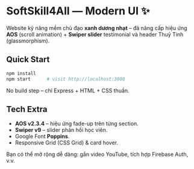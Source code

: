 # SoftSkill4All — Modern UI ✨

Website kỹ năng mềm chủ đạo **xanh dương nhạt** – đã nâng cấp hiệu ứng **AOS** (scroll animation) + **Swiper slider** testimonial và header Thuỷ Tinh (glassmorphism).

## Quick Start

```bash
npm install
npm start      # visit http://localhost:3000
```

No build step – chỉ Express + HTML + CSS thuần.

## Tech Extra

- **AOS v2.3.4** – hiệu ứng fade-up trên từng section.
- **Swiper v9** – slider phản hồi học viên.
- Google Font **Poppins**.
- Responsive Grid (CSS Grid) & card hover.

Bạn có thể mở rộng dễ dàng: gắn video YouTube, tích hợp Firebase Auth, v.v.
